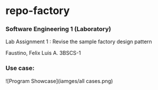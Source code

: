 # repo-factory
### Software Engineering 1 (Laboratory)
Lab Assignment 1 : Revise the sample factory design pattern

Faustino, Felix Luis A.
3BSCS-1

### Use case:
![Program Showcase](iamges/all cases.png)
